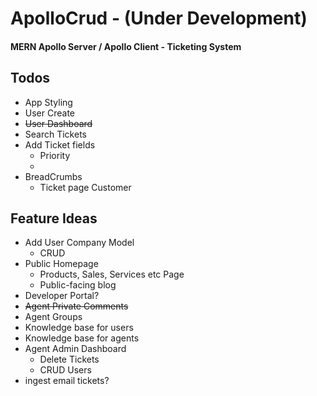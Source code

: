 # ApolloCrud - (Under Development)

#### MERN Apollo Server / Apollo Client - Ticketing System

## Todos

- App Styling
- User Create
- ~~User Dashboard~~
- Search Tickets
- Add Ticket fields
  - Priority
  -
- BreadCrumbs
  - Ticket page Customer

## Feature Ideas

- Add User Company Model
  - CRUD
- Public Homepage
  - Products, Sales, Services etc Page
  - Public-facing blog
- Developer Portal?
- ~~Agent Private Comments~~
- Agent Groups
- Knowledge base for users
- Knowledge base for agents
- Agent Admin Dashboard
  - Delete Tickets
  - CRUD Users
- ingest email tickets?
